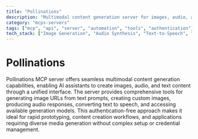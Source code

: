```yaml
---
title: "Pollinations"
description: "Multimodal content generation server for images, audio, and text without authentication requirements."
category: "mcps-servers"
tags: ["mcp", "api", "server", "automation", "tools", "authentication"]
tech_stack: ["Image Generation", "Audio Synthesis", "Text-to-Speech", "Multimodal AI", "Content Creation"]
---
```


# Pollinations

Pollinations MCP server offers seamless multimodal content generation capabilities, enabling AI assistants to create images, audio, and text content through a unified interface. The server provides comprehensive tools for generating image URLs from text prompts, creating custom images, producing audio responses, converting text to speech, and accessing available generation models. This authentication-free approach makes it ideal for rapid prototyping, content creation workflows, and applications requiring diverse media generation without complex setup or credential management.
